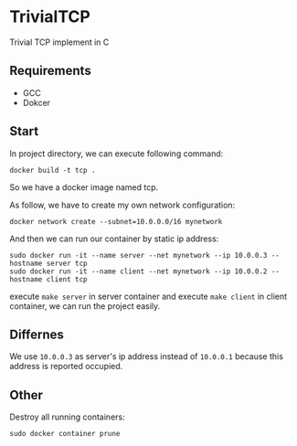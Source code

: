 # TrivialTCP
Trivial TCP implement in C

## Requirements
- GCC
- Dokcer

## Start
In project directory, we can execute following command:
   
```shell
docker build -t tcp .
```
So we have a docker image named tcp.    
   

As follow, we have to create my own network configuration:  


```shell
docker network create --subnet=10.0.0.0/16 mynetwork
```
And then we can run our container by static ip address:     

```shell
sudo docker run -it --name server --net mynetwork --ip 10.0.0.3 --hostname server tcp
sudo docker run -it --name client --net mynetwork --ip 10.0.0.2 --hostname client tcp
```
execute `make server` in server container and execute `make client` in client container, we can run the project easily.

## Differnes
We use `10.0.0.3` as server's ip address instead of `10.0.0.1` because this address is reported occupied.

## Other
Destroy all running containers:     

```shell
sudo docker container prune
```

